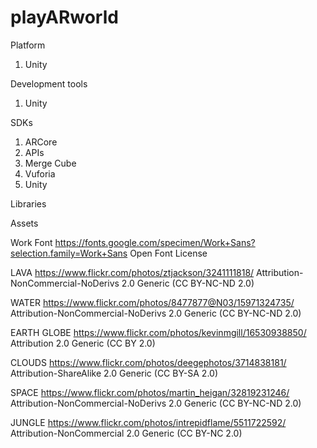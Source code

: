 # playARworld

Platform
1. Unity

Development tools
1. Unity

SDKs
1. ARCore
2. APIs
3. Merge Cube
4. Vuforia
5. Unity

Libraries

Assets

Work Font
https://fonts.google.com/specimen/Work+Sans?selection.family=Work+Sans
Open Font License

LAVA
https://www.flickr.com/photos/ztjackson/3241111818/
Attribution-NonCommercial-NoDerivs 2.0 Generic (CC BY-NC-ND 2.0)

WATER
https://www.flickr.com/photos/8477877@N03/15971324735/
Attribution-NonCommercial-NoDerivs 2.0 Generic (CC BY-NC-ND 2.0)

EARTH GLOBE
https://www.flickr.com/photos/kevinmgill/16530938850/
Attribution 2.0 Generic (CC BY 2.0)

CLOUDS
https://www.flickr.com/photos/deegephotos/3714838181/
Attribution-ShareAlike 2.0 Generic (CC BY-SA 2.0)

SPACE
https://www.flickr.com/photos/martin_heigan/32819231246/
Attribution-NonCommercial-NoDerivs 2.0 Generic (CC BY-NC-ND 2.0)

JUNGLE
https://www.flickr.com/photos/intrepidflame/5511722592/
Attribution-NonCommercial 2.0 Generic (CC BY-NC 2.0)
